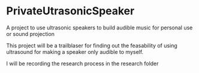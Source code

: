 # PrivateUtrasonicSpeaker
A project to use ultrasonic speakers to build audible music for personal use or sound projection

This project will be a trailblaser for finding out the feasability of using ultrasound for making a speaker only audible to myself.

I will be recording the research process in the research folder
